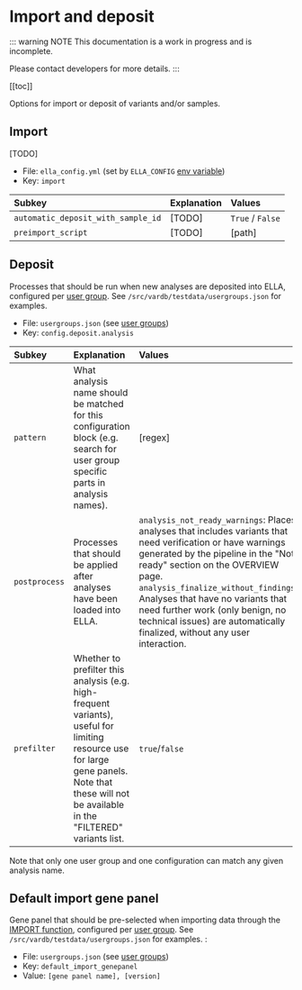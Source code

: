 # Import and deposit

::: warning NOTE
This documentation is a work in progress and is incomplete.

Please contact developers for more details.
:::

[[toc]]

Options for import or deposit of variants and/or samples.

## Import

[TODO]

- File: `ella_config.yml` (set by `ELLA_CONFIG` [env variable](/technical/production.html#setup-environment))
- Key: `import` 

Subkey	|	Explanation |   Values
:---	|	:---    |	:---
`automatic_deposit_with_sample_id`  |   [TODO]  |   `True` / `False`
`preimport_script`  |   [TODO]  |   [path]


## Deposit

Processes that should be run when new analyses are deposited into ELLA, configured per [user group](/technical/users.html#user-groups). See `/src/vardb/testdata/usergroups.json` for examples.  

- File: `usergroups.json` (see [user groups](/technical/users.html#user-groups))
- Key: `config.deposit.analysis`

Subkey	|	Explanation |   Values
:---	|	:---    |	:---
`pattern`   |   What analysis name should be matched for this configuration block (e.g. search for user group specific parts in analysis names).    |   [regex]
`postprocess`   |  Processes that should be applied after analyses have been loaded into ELLA.  |   `analysis_not_ready_warnings`: Places analyses that includes variants that need verification or have warnings generated by the pipeline in the "Not ready" section on the OVERVIEW page. `analysis_finalize_without_findings`: Analyses that have no variants that need further work (only benign, no technical issues) are automatically finalized, without any user interaction. 
`prefilter` |   Whether to prefilter this analysis (e.g. high-frequent variants), useful for limiting resource use for large gene panels. Note that these will not be available in the "FILTERED" variants list.    |   `true`/`false`
		
Note that only one user group and one configuration can match any given analysis name. 


## Default import gene panel

Gene panel that should be pre-selected when importing data through the [IMPORT function](/manual/data-import-reanalyses.html#import-variant-data), configured per [user group](/technical/users.html#user-groups). See `/src/vardb/testdata/usergroups.json` for examples. : 

- File: `usergroups.json` (see [user groups](/technical/users.html#user-groups))
- Key: `default_import_genepanel`
- Value: `[gene panel name], [version]`